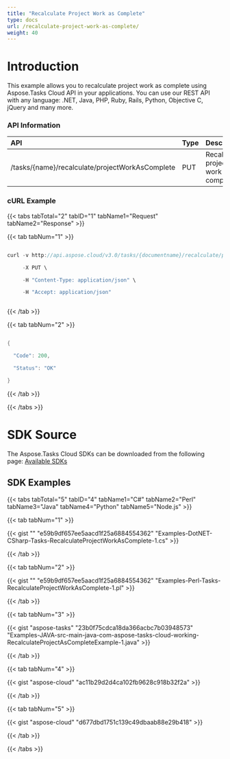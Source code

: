 ```yaml
---
title: "Recalculate Project Work as Complete"
type: docs
url: /recalculate-project-work-as-complete/
weight: 40
---
```


# **Introduction**
This example allows you to recalculate project work as complete using Aspose.Tasks Cloud API in your applications. You can use our REST API with any language: .NET, Java, PHP, Ruby, Rails, Python, Objective C, jQuery and many more.
### **API Information**

|**API**|**Type**|**Description**|**Resource Link**|
| :- | :- | :- | :- |
|/tasks/{name}/recalculate/projectWorkAsComplete|PUT|Recalculate project work as complete|[PutRecalculateProjectWorkAsComplete](https://apireference.aspose.cloud/tasks/#/TasksRecalculate/PutRecalculateProjectWorkAsComplete)|
### **cURL Example**
{{< tabs tabTotal="2" tabID="1" tabName1="Request" tabName2="Response" >}}

{{< tab tabNum="1" >}}

```java

curl -v http://api.aspose.cloud/v3.0/tasks/{documentname}/recalculate/projectWorkAsComplete?appsid=xxxx&signature=xxxx \

     -X PUT \

	 -H "Content-Type: application/json" \

     -H "Accept: application/json"  



```

{{< /tab >}}

{{< tab tabNum="2" >}}

```java

{

  "Code": 200,

  "Status": "OK"

}

```

{{< /tab >}}

{{< /tabs >}}
# **SDK Source**
The Aspose.Tasks Cloud SDKs can be downloaded from the following page: [Available SDKs](/available-sdks/)
## **SDK Examples**
{{< tabs tabTotal="5" tabID="4" tabName1="C#" tabName2="Perl" tabName3="Java" tabName4="Python" tabName5="Node.js" >}}

{{< tab tabNum="1" >}}

{{< gist "" "e59b9df657ee5aacd1f25a6884554362" "Examples-DotNET-CSharp-Tasks-RecalculateProjectWorkAsComplete-1.cs" >}}

{{< /tab >}}

{{< tab tabNum="2" >}}

{{< gist "" "e59b9df657ee5aacd1f25a6884554362" "Examples-Perl-Tasks-RecalculateProjectWorkAsComplete-1.pl" >}}

{{< /tab >}}

{{< tab tabNum="3" >}}

{{< gist "aspose-tasks" "23b0f75cdca18da366acbc7b03948573" "Examples-JAVA-src-main-java-com-aspose-tasks-cloud-working-RecalculateProjectAsCompleteExample-1.java" >}}

{{< /tab >}}

{{< tab tabNum="4" >}}

{{< gist "aspose-cloud" "ac11b29d2d4ca102fb9628c918b32f2a" >}}

{{< /tab >}}

{{< tab tabNum="5" >}}

{{< gist "aspose-cloud" "d677dbd1751c139c49dbaab88e29b418" >}}

{{< /tab >}}

{{< /tabs >}}
